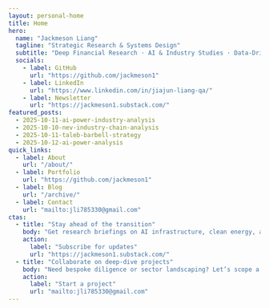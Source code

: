```yaml
---
layout: personal-home
title: Home
hero:
  name: "Jackmeson Liang"
  tagline: "Strategic Research & Systems Design"
  subtitle: "Deep Financial Research · AI & Industry Studies · Data-Driven Insights"
  socials:
    - label: GitHub
      url: "https://github.com/jackmeson1"
    - label: LinkedIn
      url: "https://www.linkedin.com/in/jiajun-liang-qa/"
    - label: Newsletter
      url: "https://jackmeson1.substack.com/"
featured_posts:
  - 2025-10-11-ai-power-industry-analysis
  - 2025-10-10-nev-industry-chain-analysis
  - 2025-10-11-taleb-barbell-strategy
  - 2025-10-12-ai-power-analysis
quick_links:
  - label: About
    url: "/about/"
  - label: Portfolio
    url: "https://github.com/jackmeson1"
  - label: Blog
    url: "/archive/"
  - label: Contact
    url: "mailto:jli785330@gmail.com"
ctas:
  - title: "Stay ahead of the transition"
    body: "Get research briefings on AI infrastructure, clean energy, and capital allocation in your inbox."
    action:
      label: "Subscribe for updates"
      url: "https://jackmeson1.substack.com/"
  - title: "Collaborate on deep-dive projects"
    body: "Need bespoke diligence or sector landscaping? Let’s scope a project together."
    action:
      label: "Start a project"
      url: "mailto:jli785330@gmail.com"
---
```

